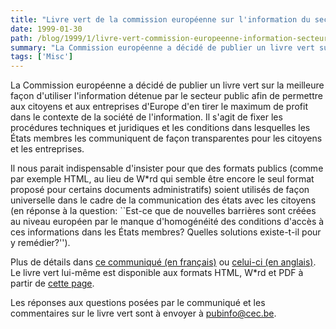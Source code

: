 ```yaml
---
title: "Livre vert de la commission européenne sur l'information du secteur public dans la société de l'information "
date: 1999-01-30
path: /blog/1999/1/livre-vert-commission-europeenne-information-secteur-public-societe-information
summary: "La Commission européenne a décidé de publier un livre vert sur la meilleure façon d'utiliser l'information détenue par le secteur public afin de permettre aux citoyens et aux entreprises d'Europe d'en tirer le maximum de profit dans le contexte de la société de l'information."
tags: ['Misc']
---
```


<P>
La Commission européenne a décidé de publier un livre vert sur la
meilleure façon d'utiliser l'information détenue par le secteur public
afin de permettre aux citoyens et aux entreprises d'Europe d'en tirer
le maximum de profit dans le contexte de la société de l'information. Il
s'agit de fixer les procédures techniques et juridiques et les conditions
dans lesquelles les États membres les communiquent de façon transparentes
pour les citoyens et les entreprises.
</P>

<P>
Il nous parait indispensable d'insister pour que des formats publics
(comme par exemple HTML, au lieu de W*rd qui semble être encore le seul
format proposé pour certains documents administratifs)
soient utilisés de façon universelle dans le cadre de la communication des
états avec les citoyens (en réponse à la question: ``Est-ce
que de nouvelles barrières sont créées au niveau européen par le manque
d'homogénéité des conditions d'accès à ces informations dans les États
membres? Quelles solutions existe-t-il pour y remédier?'').
</P>

<P>
Plus de détails dans <A HREF="http://www2.echo.lu/info2000/fr/publicsector/gp-pressrelease.html">ce
communiqué (en français)</A> ou <A HREF="http://www2.echo.lu/info2000/en/publicsector/gp-pressrelease.html">celui-ci
(en anglais)</A>.  Le livre vert lui-même est
disponible aux formats HTML, W*rd et PDF à partir de <A HREF="http://www2.echo.lu/info2000/en/publicsector/greenpaper.html">cette
page</A>.
</P>

<P>
Les réponses aux questions posées par le communiqué et les commentaires
sur le livre vert sont à envoyer à <A HREF="mailto:pubinfo@cec.be">pubinfo@cec.be</A>.
</P>


